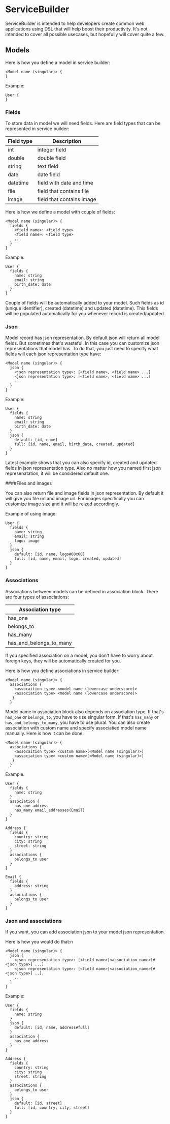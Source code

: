 ServiceBuilder
==============

ServiceBuilder is intended to help developers create common web applications using DSL that will help boost their productivity. It's not intended to cover all possible usecases, but hopefully will cover quite a few.

Models
------

Here is how you define a model in service builder:

```
<Model name (singular)> {
}
```

Example:

```
User {
}
```

### Fields

To store data in model we will need fields. Here are field types that can be represented in service builder:

|Field type| Description               |
|----------|---------------------------|
| int      | integer field             |
| double   | double field              |
| string   | text field                |
| date     | date field                |
| datetime | field with date and time  |
| file     | field that contains file  |
| image    | field that contains image |

Here is how we define a model with couple of fields:

```
<Model name (singular)> {
  fields {
    <field name>: <field type>
    <field name>: <field type>
    ...
  }
}
```

Example:


```
User {
  fields {
    name: string
    email: string
    birth_date: date
  }
}
```
Couple of fields will be automatically added to your model. Such fields as id (unique identifier), created (datetime) and updated (datetime). This fields will be populated automatically for you whenever record is created/updated.

### Json

Model record has json representation. By default json will return all model fields. But sometimes that's wasteful. In this case you can customize json representations that model has. To do that, you just need to specify what fields will each json representation type have:

```
<Model name (singular)> {
  json {
    <json representation type>: [<field name>, <field name> ...]
    <json representation type>: [<field name>, <field name> ...]
    ...
  }
}
```

Example:

```
User {
  fields {
    name: string
    email: string
    birth_date: date
  }
  json {
    default: [id, name]
    full: [id, name, email, birth_date, created, updated]
  }
}
```

Latest example shows that you can also specify id, created and updated fields in json representation type. Also no matter how you named first json represenatation, it will be considered default one.

####Files and images

You can also return file and image fields in json representation. By default it will give you file url and image url. For images specifically you can customize image size and it will be reized accordingly.

Example of using image:

```
User {
  fields {
    name: string
    email: string
    logo: image
  }
  json {
    default: [id, name, logo#60x60]
    full: [id, name, email, logo, created, updated]
  }
}
```

### Associations

Associations between models can be defined in association block. There are four types of associations:

| Association type        |
|-------------------------|
| has_one                 |
| belongs_to              |
| has_many                |
| has_and_belongs_to_many |

If you specified association on a model, you don't have to worry about foreign keys, they will be automatically created for you.

Here is how you define associations in service builder:

```
<Model name (singular)> {
  associations {
    <assocaition type> <model name (lowercase underscore)>
    <association type> <model name (lowercase underscore)>
   }
  }
```

Model name in association block also depends on association type. If that's `has_one` or `belongs_to`, you have to use singular form. If that's `has_many` or `has_and_belongs_to_many`, you have to use plural. You can also create association with custom name and specify associatied model name manually. Here is how it can be done:

```
<Model name (singular)> {
  associations {
    <assocaition type> <custom name>(<Model name (singular)>)
    <association type> <custom name>(<Model name (singular)>)
   }
  }
```

Example:

```
User {
  fields {
    name: string  
  }
  association {
    has_one address
    has_many email_addresses(Email)
  }
}

Address {
  fields {
    country: string
    city: string
    street: string
  }
  associations {
    belongs_to user
  }
}

Email {
  fields {
    address: string
  }
  associations {
    belongs_to user
  }
}
```

### Json and associations

If you want, you can add association json to your model json representation. 

Here is how you would do that:n

```
<Model name (singular)> {
  json {
    <json representation type>: [<field name>|<association_name>[#<json type>] ...]
    <json representation type>: [<field name>|<association_name>[#<json type>] ..].
    ...
  }
}
```

Example:

```
User {
  fields {
    name: string  
  }
  json {
    default: [id, name, address#full]
  }
  association {
    has_one address
  }
}

Address {
  fields {
    country: string
    city: string
    street: string
  }
  associations {
    belongs_to user
  }
  json {
    default: [id, street]
    full: [id, country, city, street]
  }
}
```

